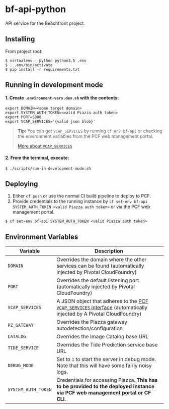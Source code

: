 # bf-api-python

API service for the Beachfront project.


## Installing

From project root:

```
$ virtualenv --python python3.5 .env
$ . .env/bin/activate
$ pip install -r requirements.txt
```


## Running in development mode

#### 1. Create `.environment-vars.dev.sh` with the contents:

```
export DOMAIN=<some target domain>
export SYSTEM_AUTH_TOKEN=<valid Piazza auth token>
export PORT=5000
export VCAP_SERVICES='{valid json blob}'
```

> **Tip:** You can get `VCAP_SERVICES` by running `cf env bf-api` or checking
> the environment variables from the PCF web management portal.
>
> [More about `VCAP_SERVICES`](https://docs.run.pivotal.io/devguide/deploy-apps/environment-variable.html#VCAP-SERVICES)

#### 2. From the terminal, execute:

```
$ ./scripts/run-in-development-mode.sh
```


## Deploying

1. Either `cf push` or use the normal CI build pipeline to deploy to PCF.
2. Provide credentials to the running instance by `cf set-env bf-api SYSTEM_AUTH_TOKEN <valid Piazza auth token>` or
via the PCF web management portal.

```
$ cf set-env bf-api SYSTEM_AUTH_TOKEN <valid Piazza auth token>
```


## Environment Variables

| Variable            | Description |
|---------------------|-------------|
| `DOMAIN`            | Overrides the domain where the other services can be found (automatically injected by Pivotal CloudFoundry) |
| `PORT`              | Overrides the default listening port (automatically injected by Pivotal CloudFoundry) |
| `VCAP_SERVICES`     | A JSON object that adheres to the [PCF `VCAP_SERVICES` interface](https://docs.run.pivotal.io/devguide/deploy-apps/environment-variable.html#VCAP-SERVICES) (automatically injected by A Pivotal CloudFoundry) |
| `PZ_GATEWAY`        | Overrides the Piazza gateway autodetection/configuration |
| `CATALOG`           | Overrides the Image Catalog base URL |
| `TIDE_SERVICE`      | Overrides the Tide Prediction service base URL |
| `DEBUG_MODE`        | Set to `1` to start the server in debug mode.  Note that this will have some fairly noisy logs. |
| `SYSTEM_AUTH_TOKEN` | Credentials for accessing Piazza.  **This has to be provided to the deployed instance via PCF web management portal or CF CLI.** |

